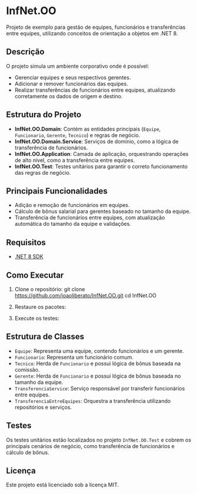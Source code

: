 # InfNet.OO

Projeto de exemplo para gestão de equipes, funcionários e transferências entre equipes, utilizando conceitos de orientação a objetos em .NET 8.

## Descrição

O projeto simula um ambiente corporativo onde é possível:
- Gerenciar equipes e seus respectivos gerentes.
- Adicionar e remover funcionários das equipes.
- Realizar transferências de funcionários entre equipes, atualizando corretamente os dados de origem e destino.

## Estrutura do Projeto

- **InfNet.OO.Domain**: Contém as entidades principais (`Equipe`, `Funcionario`, `Gerente`, `Tecnico`) e regras de negócio.
- **InfNet.OO.Domain.Service**: Serviços de domínio, como a lógica de transferência de funcionários.
- **InfNet.OO.Application**: Camada de aplicação, orquestrando operações de alto nível, como a transferência entre equipes.
- **InfNet.OO.Test**: Testes unitários para garantir o correto funcionamento das regras de negócio.

## Principais Funcionalidades

- Adição e remoção de funcionários em equipes.
- Cálculo de bônus salarial para gerentes baseado no tamanho da equipe.
- Transferência de funcionários entre equipes, com atualização automática do tamanho da equipe e validações.

## Requisitos

- [.NET 8 SDK](https://dotnet.microsoft.com/download/dotnet/8.0)

## Como Executar

1. Clone o repositório:
   git clone https://github.com/joaoliberato/InfNet.OO.git cd InfNet.OO

2. Restaure os pacotes:

3. Execute os testes:


## Estrutura de Classes

- `Equipe`: Representa uma equipe, contendo funcionários e um gerente.
- `Funcionario`: Representa um funcionário comum.
- `Tecnico`: Herda de `Funcionario` e possui lógica de bônus baseada na comissão.
- `Gerente`: Herda de `Funcionario` e possui lógica de bônus baseada no tamanho da equipe.
- `TransferenciaService`: Serviço responsável por transferir funcionários entre equipes.
- `TransferenciaEntreEquipes`: Orquestra a transferência utilizando repositórios e serviços.

## Testes

Os testes unitários estão localizados no projeto `InfNet.OO.Test` e cobrem os principais cenários de negócio, como transferência de funcionários e cálculo de bônus.

## Licença

Este projeto está licenciado sob a licença MIT.

